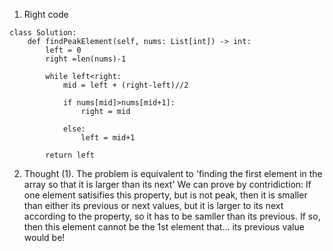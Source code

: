 1. Right code

```
class Solution:
    def findPeakElement(self, nums: List[int]) -> int:       
        left = 0
        right =len(nums)-1
        
        while left<right:
            mid = left + (right-left)//2
            
            if nums[mid]>nums[mid+1]:
                right = mid
                
            else:
                left = mid+1
                
        return left
 ```   
    
 2. Thought
 (1). The problem is equivalent to 'finding the first element in the array so that it is larger than its next'
 We can prove by contridiction:
 If one element satisifies this property, but is not peak, then it is smaller than either its previous or next values,
 but it is larger to its next according to the property, so it has to be samller than its previous. If so, then this element
 cannot be the 1st element that... its previous value would be!
